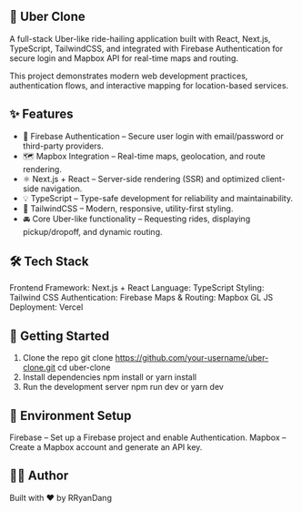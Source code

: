 ## 🚖 Uber Clone

A full-stack Uber-like ride-hailing application built with React, Next.js, TypeScript, TailwindCSS, and integrated with Firebase Authentication for secure login and Mapbox API for real-time maps and routing.

This project demonstrates modern web development practices, authentication flows, and interactive mapping for location-based services.

## ✨ Features
- 🔐 Firebase Authentication – Secure user login with email/password or third-party providers.
- 🗺️ Mapbox Integration – Real-time maps, geolocation, and route rendering.
- ⚛️ Next.js + React – Server-side rendering (SSR) and optimized client-side navigation.
- 💡 TypeScript – Type-safe development for reliability and maintainability.
- 🎨 TailwindCSS – Modern, responsive, utility-first styling.
- 🚘 Core Uber-like functionality – Requesting rides, displaying pickup/dropoff, and dynamic routing.

## 🛠️ Tech Stack
Frontend Framework: Next.js + React
Language: TypeScript
Styling: Tailwind CSS
Authentication: Firebase
Maps & Routing: Mapbox GL JS
Deployment: Vercel

## 🚀 Getting Started
1. Clone the repo
   git clone https://github.com/your-username/uber-clone.git
   cd uber-clone
2. Install dependencies
   npm install or yarn install
3. Run the development server
   npm run dev or yarn dev

## 🔑 Environment Setup
Firebase – Set up a Firebase project and enable Authentication.
Mapbox – Create a Mapbox account and generate an API key.


## 👨‍💻 Author
Built with ❤️ by RRyanDang



